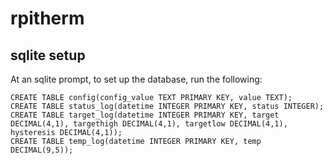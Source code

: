 # rpitherm
## sqlite setup

At an sqlite prompt, to set up the database, run the following:

```
CREATE TABLE config(config_value TEXT PRIMARY KEY, value TEXT);
CREATE TABLE status_log(datetime INTEGER PRIMARY KEY, status INTEGER);
CREATE TABLE target_log(datetime INTEGER PRIMARY KEY, target DECIMAL(4,1), targethigh DECIMAL(4,1), targetlow DECIMAL(4,1), hysteresis DECIMAL(4,1));
CREATE TABLE temp_log(datetime INTEGER PRIMARY KEY, temp DECIMAL(9,5));
```
